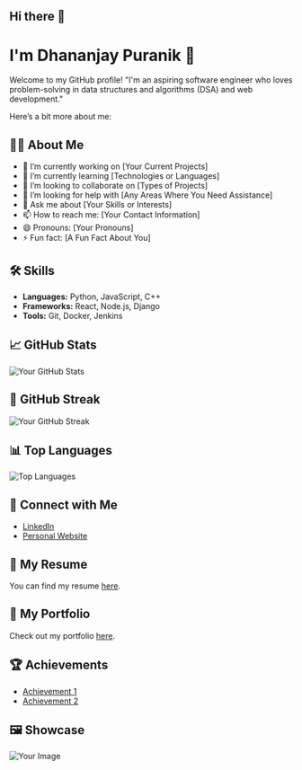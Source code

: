 ## Hi there 👋

# I'm Dhananjay Puranik 👋

Welcome to my GitHub profile! "I'm an aspiring software engineer who loves problem-solving in data structures and algorithms (DSA) and web development."

 Here’s a bit more about me:

## 👨‍💻 About Me

- 🔭 I’m currently working on [Your Current Projects]
- 🌱 I’m currently learning [Technologies or Languages]
- 👯 I’m looking to collaborate on [Types of Projects]
- 🤔 I’m looking for help with [Any Areas Where You Need Assistance]
- 💬 Ask me about [Your Skills or Interests]
- 📫 How to reach me: [Your Contact Information]
- 😄 Pronouns: [Your Pronouns]
- ⚡ Fun fact: [A Fun Fact About You]

## 🛠️ Skills

- **Languages:** Python, JavaScript, C++
- **Frameworks:** React, Node.js, Django
- **Tools:** Git, Docker, Jenkins

## 📈 GitHub Stats

![Your GitHub Stats](https://github-readme-stats.vercel.app/api?username=dhananjayp8&show_icons=true&count_private=true&hide_title=true&hide=prs&theme=radical)

## 🌟 GitHub Streak

![Your GitHub Streak](https://github-readme-streak-stats.herokuapp.com/?user=dhananjayp8&theme=radical)

## 📊 Top Languages

![Top Languages](https://github-readme-stats.vercel.app/api/top-langs/?username=dhananjayp8&theme=radical)

## 🔗 Connect with Me

- [LinkedIn](https://www.linkedin.com/in/dhananjaypuranik05/)
- [Personal Website](https://yourwebsite.com)

## 📄 My Resume

You can find my resume [here](https://yourwebsite.com/resume.pdf).

## 🎨 My Portfolio

Check out my portfolio [here](https://react-portfolio-five-swart.vercel.app/).

## 🏆 Achievements

- [Achievement 1](https://link-to-achievement)
- [Achievement 2](https://link-to-achievement)

## 🖼️ Showcase

![Your Image](https://via.placeholder.com/300x200.png?text=Your+Showcase+Image)

<!-- If you have more sections or want to add more images, links, or any other content, feel free to modify this template. -->


